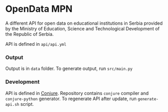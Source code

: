 # OpenData MPN

A different API for open data on educational institutions in Serbia provided by the Ministry of Education, Science and Technological Development of the Republic of Serbia.

API is defined in `api/api.yml`

### Output

Output is in `data` folder. To generate output, run `src/main.py`

### Development

API is defined in [Conjure](https://palantir.github.io/conjure/#/readme). Repository contains `conjure` compiler and
`conjure-python` generator. To regenerate API after update, run `generate-api.sh` script.
